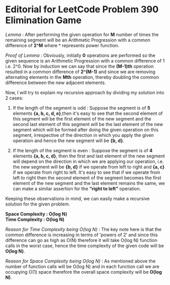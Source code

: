 # Editorial for LeetCode Problem 390 Elimination Game

*Lemma* : After performing the given operation for **M** number of times the remaining segment will be an Arithmetic Progression with a common difference of **2^M** where **^**
represents power function.

*Proof of Lemma* : Obviously, initially **0** operations are performed so the given sequence is an Arithmetic Progression with a common difference of 1 i.e. 2^0. Now by induction
we can say that since the **(M-1)th** operation resulted in a common difference of **2^(M-1)** and since we are removing alternating elements in the **Mth** operation, thereby
doubling the common difference between the new adjacent elements.

Now, I will try to explain my recursive approach by dividing my solution into 2 cases:

1) If the length of the segment is odd : Suppose the segment is of **5** elements **{a, b, c, d, e}**,then it's easy to see that the second element of this segment will be the
first element of the new segment and the second last element of this segment will be the last element of the new segment which will be formed after doing the given operation on
this segment, irrespective of the direction in which you apply the given operation and hence the new segment will be **{b, d}**.

2) If the length of the segment is even : Suppose the segment is of **4** elements **{a, b, c, d}**, then the first and last element of the new segment will depend on the
direction in which we are applying our operation, i.e. the new segment will be **{b, d}** if we operate from left to right and **{a, c}** if we operate from right to left. It's
easy to see that if we operate from left to right then the second element of the segment becomes the first element of the new segment and the last element remains the same, we can
make a similar assertion for the **“right to left”** operation.

Keeping these observations in mind, we can easily make a recursive solution for the given problem.

**Space Complexity : O(log N)**  
**Time Complexity : O(log N)**

*Reason for Time Complexity being O(log N)* : The key note here is that the common difference is increasing in terms of ‘powers of 2’ and since this difference can go as high as
O(N) therefore it will take O(log N) function calls in the worst case, hence the time complexity of the given code will be **O(log N)**.

*Reason for Space Complexity being O(log N)* : As mentioned above the number of function calls will be O(log N) and in each function call we are occupying O(1) space therefore the overall space complexity will be **O(log N)**.
